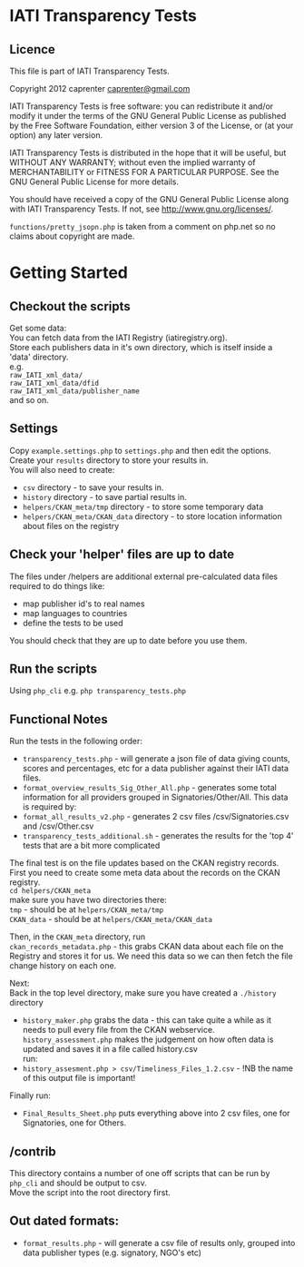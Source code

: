 IATI Transparency Tests
=======================
Licence
-------
This file is part of IATI Transparency Tests.

Copyright 2012 caprenter <caprenter@gmail.com>

IATI Transparency Tests is free software: you can redistribute it and/or modify
it under the terms of the GNU General Public License as published by
the Free Software Foundation, either version 3 of the License, or
(at your option) any later version.

IATI Transparency Tests is distributed in the hope that it will be useful,
but WITHOUT ANY WARRANTY; without even the implied warranty of
MERCHANTABILITY or FITNESS FOR A PARTICULAR PURPOSE.  See the
GNU General Public License for more details.

You should have received a copy of the GNU General Public License
along with IATI Transparency Tests.  If not, see <http://www.gnu.org/licenses/>.


`functions/pretty_jsopn.php` is taken from a comment on php.net so no claims about copyright are made.

Getting Started
===============


Checkout the scripts
--------------------

Get some data:  
You can fetch data from the IATI Registry (iatiregistry.org).   
Store each publishers data in it's own directory, which is itself inside a 'data' directory.  
e.g.  
`raw_IATI_xml_data/`  
`raw_IATI_xml_data/dfid`    
`raw_IATI_xml_data/publisher_name`          
and so on.

Settings
--------
Copy `example.settings.php` to `settings.php` and then edit the options.  
Create your `results` directory to store your results in.  
You will also need to create:  
* `csv` directory - to save your results in.
* `history` directory - to save partial results in.
* `helpers/CKAN_meta/tmp` directory - to store some temporary data
* `helpers/CKAN_meta/CKAN_data` directory - to store location information about files on the registry

Check your 'helper' files are up to date
----------------------------------------
The files under /helpers are additional external pre-calculated data files required to do things like:  
* map publisher id's to real names  
* map languages to countries  
* define the tests to be used  

You should check that they are up to date before you use them.

Run the scripts
---------------

Using `php_cli`  e.g.
`php transparency_tests.php`

Functional Notes
----------------
Run the tests in the following order:  
* `transparency_tests.php` - will generate a json file of data giving counts, scores and percentages, etc for a data publisher against their IATI data files.  
* `format_overview_results_Sig_Other_All.php` - generates some total information for all providers grouped in Signatories/Other/All. This data is required by:  
* `format_all_results_v2.php` - generates 2 csv files /csv/Signatories.csv and /csv/Other.csv  
* `transparency_tests_additional.sh` - generates the results for the 'top 4' tests that are a bit more complicated  

The final test is on the file updates based on the CKAN registry records.  
First you need to create some meta data about the records on the CKAN registry.  
`cd helpers/CKAN_meta`  
make sure you have two directories there:  
`tmp` - should be at `helpers/CKAN_meta/tmp`  
`CKAN_data` - should be at `helpers/CKAN_meta/CKAN_data`  

Then, in the `CKAN_meta` directory, run  
`ckan_records_metadata.php` - this grabs CKAN data about each file on the Registry and stores it for us. We need this data so we can then fetch the file change history on each one.  

Next:  
Back in the top level directory, make sure you have created a `./history` directory  
* `history_maker.php` grabs the data - this can take quite a while as it needs to pull every file from the CKAN webservice.  
 `history_assessment.php` makes the judgement on how often data is updated and saves it in a file called history.csv  
run:  
* `history_assesment.php > csv/Timeliness_Files_1.2.csv` - !NB the name of this output file is important!  


Finally run:  
* `Final_Results_Sheet.php` puts everything above into 2 csv files, one for Signatories, one for Others.  

/contrib
--------
This directory contains a number of one off scripts that can be run by `php_cli` and should be output to csv.  
Move the script into the root directory first.

Out dated formats:
------------------
* `format_results.php` - will generate a csv file of results only, grouped into data publisher types (e.g. signatory, NGO's etc)

 
